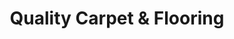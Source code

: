 ---
title: "Quality Carpet & Flooring"
url: /amarillo/quality-carpet-and-flooring/
shop: flooring
---